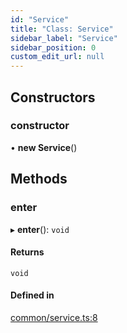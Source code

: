 ```yaml
---
id: "Service"
title: "Class: Service"
sidebar_label: "Service"
sidebar_position: 0
custom_edit_url: null
---
```


## Constructors

### constructor

• **new Service**()

## Methods

### enter

▸ **enter**(): `void`

#### Returns

`void`

#### Defined in

[common/service.ts:8](https://github.com/siposdani87/sui-js/blob/3c5600c/src/common/service.ts#L8)
